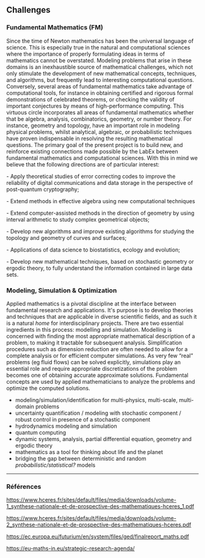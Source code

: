 ## Challenges

### Fundamental Mathematics (FM)

Since the time of Newton mathematics has been the universal language of
science. This is especially true in the natural and computational sciences
where the importance  of properly formulating ideas in terms of mathematics
cannot be overstated. Modeling problems that arise in these domains is an
inexhaustible source of mathematical challenges, which not only stimulate the
development of new mathematical concepts, techniques, and algorithms, but
frequently lead to interesting computational questions. Conversely, several
areas of fundamental mathematics take advantage of computational tools, for
instance in obtaining certified and rigorous formal demonstrations of
celebrated theorems, or checking  the validity of important conjectures by
means of high-performance computing. This virtuous circle incorporates all
areas of fundamental mathematics whether that be algebra, analysis,
combinatorics, geometry, or number theory. For instance, geometry and topology,
have an important role in modeling physical problems, whilst analytical,
algebraic, or probabilistic techniques have proven indispensable in resolving
the resulting mathematical questions. The primary goal of the present project
is to build new, and reinforce existing connections made possible by the LabEx
between fundamental mathematics and computational sciences. With this in mind
we  believe that  the following directions are of particular interest:

\- Apply theoretical studies of error correcting codes to improve the reliability of digital communications and data storage in the perspective of post-quantum cryptography;

\- Extend methods in effective algebra using new computational techniques

\- Extend computer-assisted methods in the direction of geometry by using interval arithmetic to study complex geometrical objects;

\- Develop new algorithms and improve existing algorithms for studying the topology and geometry of curves and surfaces;

\- Applications of data science to biostatistics, ecology and evolution;

\- Develop new mathematical techniques, based on stochastic geometry or ergodic theory, to fully understand the information contained in large data sets.

### Modeling, Simulation & Optimization


Applied mathematics is a pivotal discipline at the interface between
fundamental research and applications. It's purpose is to develop theories and
techniques that are applicable in diverse scientific fields, and as such it is
a natural *home* for interdisciplinary projects. There are two essential
ingredients in this process: modelling and simulation. Modelling is concerned
with finding the most appropriate mathematical description of a problem, to
making it tractable for subsequent analysis. Simplification procedures such as
dimension reduction are often needed to allow for a complete analysis or for
efficient computer simulations. As very few “real” problems (eg fluid flows)
can be solved explicitly, simulations play an essential role and require
appropriate discretizations of the problem becomes one of obtaining accurate
approximate solutions. Fundamental concepts are used by applied mathematicians
to analyze the problems and optimize the computed solutions.


* modeling/simulation/identification for multi-physics, multi-scale, multi-domain problems
* uncertainty quantification / modeling with stochastic component / robust control in presence of a stochastic component
* hydrodynamics modeling and simulation
* quantum computing 
* dynamic systems, analysis, partial differential equation, geometry and ergodic theory
* mathematics as a tool for thinking about life and the planet  
* bridging the gap between deterministic and random *probabilistic/statistical?* models

---

### Références

<https://www.hceres.fr/sites/default/files/media/downloads/volume-1_synthese-nationale-et-de-prospective-des-mathematiques-hceres_1.pdf>

<https://www.hceres.fr/sites/default/files/media/downloads/volume-2_synthese-nationale-et-de-prospective-des-mathematiques-hceres.pdf>

<https://ec.europa.eu/futurium/en/system/files/ged/finalreport_maths.pdf>

<https://eu-maths-in.eu/strategic-research-agenda/>
